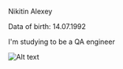Nikitin
Alexey

Data of birth: 14.07.1992

I'm studying to be a QA engineer

![Alt text](IMG_20200929_171319.jpg)